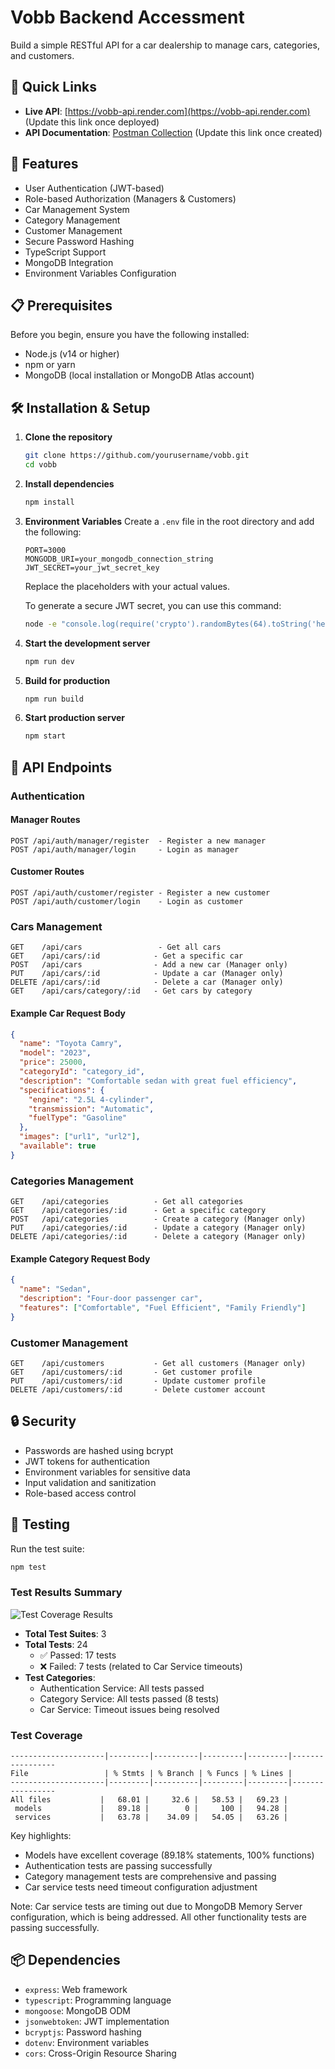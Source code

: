 # Vobb Backend Accessment

Build a simple RESTful API for a car dealership to manage cars, categories, and customers.

## 🔗 Quick Links

- **Live API**: [https://vobb-api.render.com](https://vobb-api.render.com) (Update this link once deployed)
- **API Documentation**: [Postman Collection](https://documenter.getpostman.com/view/your-collection-id) (Update this link once created)

## 🚀 Features

- User Authentication (JWT-based)
- Role-based Authorization (Managers & Customers)
- Car Management System
- Category Management
- Customer Management
- Secure Password Hashing
- TypeScript Support
- MongoDB Integration
- Environment Variables Configuration

## 📋 Prerequisites

Before you begin, ensure you have the following installed:
- Node.js (v14 or higher)
- npm or yarn
- MongoDB (local installation or MongoDB Atlas account)

## 🛠️ Installation & Setup

1. **Clone the repository**
   ```bash
   git clone https://github.com/yourusername/vobb.git
   cd vobb
   ```

2. **Install dependencies**
   ```bash
   npm install
   ```

3. **Environment Variables**
   Create a `.env` file in the root directory and add the following:
   ```env
   PORT=3000
   MONGODB_URI=your_mongodb_connection_string
   JWT_SECRET=your_jwt_secret_key
   ```
   Replace the placeholders with your actual values.

   To generate a secure JWT secret, you can use this command:
   ```bash
   node -e "console.log(require('crypto').randomBytes(64).toString('hex'))"
   ```

4. **Start the development server**
   ```bash
   npm run dev
   ```

5. **Build for production**
   ```bash
   npm run build
   ```

6. **Start production server**
   ```bash
   npm start
   ```

## 🔑 API Endpoints

### Authentication

#### Manager Routes
```http
POST /api/auth/manager/register  - Register a new manager
POST /api/auth/manager/login     - Login as manager
```

#### Customer Routes
```http
POST /api/auth/customer/register - Register a new customer
POST /api/auth/customer/login    - Login as customer
```

### Cars Management

```http
GET    /api/cars                 - Get all cars
GET    /api/cars/:id            - Get a specific car
POST   /api/cars                - Add a new car (Manager only)
PUT    /api/cars/:id            - Update a car (Manager only)
DELETE /api/cars/:id            - Delete a car (Manager only)
GET    /api/cars/category/:id   - Get cars by category
```

#### Example Car Request Body
```json
{
  "name": "Toyota Camry",
  "model": "2023",
  "price": 25000,
  "categoryId": "category_id",
  "description": "Comfortable sedan with great fuel efficiency",
  "specifications": {
    "engine": "2.5L 4-cylinder",
    "transmission": "Automatic",
    "fuelType": "Gasoline"
  },
  "images": ["url1", "url2"],
  "available": true
}
```

### Categories Management

```http
GET    /api/categories          - Get all categories
GET    /api/categories/:id      - Get a specific category
POST   /api/categories          - Create a category (Manager only)
PUT    /api/categories/:id      - Update a category (Manager only)
DELETE /api/categories/:id      - Delete a category (Manager only)
```

#### Example Category Request Body
```json
{
  "name": "Sedan",
  "description": "Four-door passenger car",
  "features": ["Comfortable", "Fuel Efficient", "Family Friendly"]
}
```

### Customer Management

```http
GET    /api/customers           - Get all customers (Manager only)
GET    /api/customers/:id       - Get customer profile
PUT    /api/customers/:id       - Update customer profile
DELETE /api/customers/:id       - Delete customer account
```


## 🔒 Security

- Passwords are hashed using bcrypt
- JWT tokens for authentication
- Environment variables for sensitive data
- Input validation and sanitization
- Role-based access control

## 🧪 Testing

Run the test suite:
```bash
npm test
```

### Test Results Summary
![Test Coverage Results](./images/test-coverage.png)

- **Total Test Suites**: 3
- **Total Tests**: 24
  - ✅ Passed: 17 tests
  - ❌ Failed: 7 tests (related to Car Service timeouts)
- **Test Categories**:
  - Authentication Service: All tests passed
  - Category Service: All tests passed (8 tests)
  - Car Service: Timeout issues being resolved

### Test Coverage
```
---------------------|---------|----------|---------|---------|-----------------
File                 | % Stmts | % Branch | % Funcs | % Lines |
---------------------|---------|----------|---------|---------|-----------------
All files           |   68.01 |     32.6 |   58.53 |   69.23 |
 models             |   89.18 |        0 |     100 |   94.28 |
 services           |   63.78 |    34.09 |   54.05 |   63.26 |
```

Key highlights:
- Models have excellent coverage (89.18% statements, 100% functions)
- Authentication tests are passing successfully
- Category management tests are comprehensive and passing
- Car service tests need timeout configuration adjustment

Note: Car service tests are timing out due to MongoDB Memory Server configuration, which is being addressed. All other functionality tests are passing successfully.

## 📦 Dependencies

- `express`: Web framework
- `typescript`: Programming language
- `mongoose`: MongoDB ODM
- `jsonwebtoken`: JWT implementation
- `bcryptjs`: Password hashing
- `dotenv`: Environment variables
- `cors`: Cross-Origin Resource Sharing

